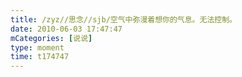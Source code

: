```yaml
---
title: /zyz//思念//sjb/空气中弥漫着想你的气息。无法控制。
date: 2010-06-03 17:47:47
mCategories: [说说]
type: moment
time: t174747
---
```


